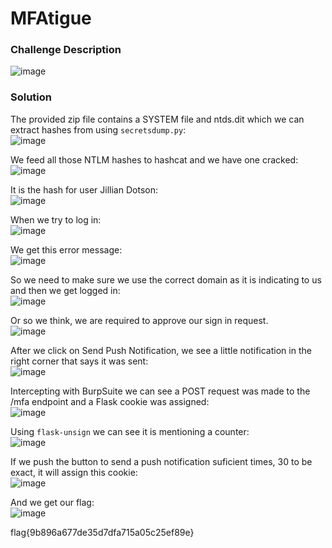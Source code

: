 # MFAtigue

### Challenge Description
![image](https://github.com/LazyTitan33/CTF-Writeups/assets/80063008/51500841-d97d-4a44-8663-a7052d379ce6)

### Solution
The provided zip file contains a SYSTEM file and ntds.dit which we can extract hashes from using `secretsdump.py`:  
![image](https://github.com/LazyTitan33/CTF-Writeups/assets/80063008/c10361ad-f4ab-4a85-afa0-8f6720bd0222)

We feed all those NTLM hashes to hashcat and we have one cracked:  
![image](https://github.com/LazyTitan33/CTF-Writeups/assets/80063008/d23f92e9-b4ac-468d-8102-e77984e28530)

It is the hash for user Jillian Dotson:  
![image](https://github.com/LazyTitan33/CTF-Writeups/assets/80063008/a8920efb-ea67-442e-b7b1-3fb19376ac96)

When we try to log in:  
![image](https://github.com/LazyTitan33/CTF-Writeups/assets/80063008/122e686a-6b90-4a34-87b9-c11f393326d4)

We get this error message:  
![image](https://github.com/LazyTitan33/CTF-Writeups/assets/80063008/548919c5-2066-4dc9-a4de-3d36d53a79d4)

So we need to make sure we use the correct domain as it is indicating to us and then we get logged in:  
![image](https://github.com/LazyTitan33/CTF-Writeups/assets/80063008/a2745d95-f42c-45e2-98ea-359b2cdd5c42)

Or so we think, we are required to approve our sign in request.  
![image](https://github.com/LazyTitan33/CTF-Writeups/assets/80063008/bd656b15-25bf-4e74-ab42-4d9c142cbc00)

After we click on Send Push Notification, we see a little notification in the right corner that says it was sent:  
![image](https://github.com/LazyTitan33/CTF-Writeups/assets/80063008/473d7240-f8bf-4c44-8b72-980c30f13afa)

Intercepting with BurpSuite we can see a POST request was made to the /mfa endpoint and a Flask cookie was assigned:  
![image](https://github.com/LazyTitan33/CTF-Writeups/assets/80063008/851ade34-2ceb-46a9-89b0-d9d9a2dd5843)

Using `flask-unsign` we can see it is mentioning a counter:  
![image](https://github.com/LazyTitan33/CTF-Writeups/assets/80063008/6b8a1fe1-bb05-4634-bd80-44dc0389eab4)

If we push the button to send a push notification suficient times, 30 to be exact, it will assign this cookie:  
![image](https://github.com/LazyTitan33/CTF-Writeups/assets/80063008/f1fca874-f62b-42f6-b6ce-3c3e2d765f37)

And we get our flag:  
![image](https://github.com/LazyTitan33/CTF-Writeups/assets/80063008/5727dead-411a-4dfc-a4a0-3402c2c2efe6)

flag{9b896a677de35d7dfa715a05c25ef89e}
